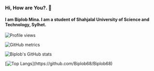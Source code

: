 ### Hi, How are You?. 👋   
#### I am Biplob Mina. I am a student of Shahjalal University of Science and Technology, Sylhet.
![Profile views](https://gpvc.arturio.dev/Biplob68)  


![GitHub metrics](https://metrics.lecoq.io/Biplob68)  
 
![Biplob's GitHub stats](https://github-readme-stats.vercel.app/api?username=Biplob68&hide=stars&show_icons=true&theme=radical&count_private=true)


[![Top Langs](https://github-readme-stats.vercel.app/api/top-langs/?username=Biplob68&layout=compact&exclude_repo=Smart-Recruitment-System&langs_count=6&hide=javascript,CSS,SCSS,)](https://github.com/Biplob68/Biplob68)


<!-- for social icon
[<img src='https://cdn.jsdelivr.net/npm/simple-icons@3.0.1/icons/linkedin.svg' alt='linkedin' height='40'>](https://www.linkedin.com/in/https://www.linkedin.com/in/biplob-mina-084723194//) [<img src='https://cdn.jsdelivr.net/npm/simple-icons@3.0.1/icons/gmail.svg' alt='gmail' height='40'>](biplob68@student.sust.edu) -->

<!-- to add extra repo
[![Readme Card](https://github-readme-stats.vercel.app/api/pin/?username=Biplob68&repo=Biplob68)](https://github.com/Biplob68/Biplob68) -->

<!--
For github readme !
https://github.com/anuraghazra/github-readme-stats#github-stats-card
https://arturssmirnovs.github.io/github-profile-readme-generator/
-->


